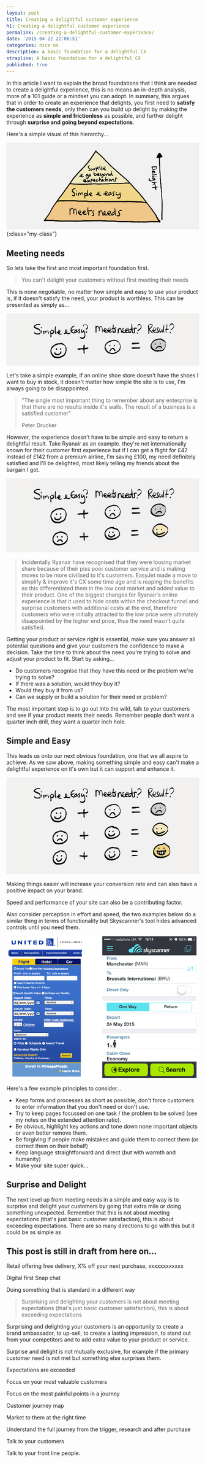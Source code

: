 ```yaml
---
layout: post
title: Creating a delightful customer experience
h1: Creating a delightful customer experience
permalink: /creating-a-delightful-customer-experience/
date: '2015-04-22 22:06:51'
categories: nice ux
description: A basic foundation for a delightful CX
strapline: A basic foundation for a delightful CX
published: true
---
```


In this article I want to explain the broad foundations that I think are needed to create a delightful experience, this is no means an in-depth analysis, more of a 101 guide or a mindset you can adopt. In summary, this argues that in order to create an experience that delights, you first need to **satisfy the customers needs**, only then can you build up delight by making the experience as **simple and frictionless** as possible, and further delight through **surprise and going beyond expectations**. 

Here's a simple visual of this hierarchy... 


![delightful-ux-xlarge_1000.png](/images/temp-content/delightful-ux-xlarge_1000.png){:class="my-class"}


## Meeting needs

So lets take the first and most important foundation first.

<blockquote>You can't delight your customers without first meeting their needs</blockquote>

This is none negotiable, no matter how simple and easy to use your product is, if it doesn't satisfy the need, your product is worthless. This can be presented as simply as...


![simple-vs-needs-xlarge-1000.png](/images/temp-content/simple-vs-needs-1-xlarge-1000.png)


Let's take a simple example, if an online shoe store doesn't have the shoes I want to buy in stock, it doesn't matter how simple the site is to use, I'm always going to be disappointed.

<blockquote>"The single most important thing to remember about any enterprise is that there are no results inside it's walls. The result of a business is a satisfied customer" <p>Peter Drucker</p></blockquote>

However, the experience doesn't have to be simple and easy to return a delightful result. Take Ryanair as an example. they're not internationally known for their customer first experience but if I can get a flight for £42 instead of £142 from a premium airline, I'm saving £100, my need definitely satisfied and I'll be delighted, most likely telling my friends about the bargain I got.

![simple-vs-needs-xlarge-1000.png](/images/temp-content/simple-vs-needs-2-xlarge-1000.png)

> Incidentally Ryanair have recognised that they were loosing market share because of their piss poor customer service and is making moves to be more civilised to it's customers. EasyJet made a move to simplify & improve it's CX some time ago and is reaping the benefits as this differentiated them in the low cost market and added value to their product. One of the biggest changes for Ryanair's online experience is that it used to hide costs within the checkout funnel and surprise customers with additional costs at the end, therefore customers who were initially attracted to the low price were ultimately disappointed by the higher end price, thus the need wasn't quite satisfied.

Getting your product or service right is essential, make sure you answer all potential questions and give your customers the confidence to make a decision. Take the time to think about the need you're trying to solve and adjust your product to fit. Start by asking...

* Do customers recognise that they have this need or the problem we're trying to solve?
* If there was a solution, would they buy it?
* Would they buy it from us?
* Can we supply or build a solution for their need or problem?

The most important step is to go out into the wild, talk to your customers and see if your product meets their needs. Remember people don't want a quarter inch drill, they want a quarter inch hole.

## Simple and Easy

This leads us onto our next obvious foundation, one that we all aspire to achieve. As we saw above, making something simple and easy can't make a delightful experience on it's own but it can support and enhance it.

![simple-vs-needs-xlarge-1000.png](/images/temp-content/simple-vs-needs-xlarge-1000.png)

Making things easier will increase your conversion rate and can also have a positive impact on your brand.

Speed and performance of your site can also be a contributing factor.

Also consider perception in effort and speed, the two examples below do a similar thing in terms of functionality but Skyscanner's tool hides advanced controls until you need them.

![UX-perceived-less-effort.jpg](/images/temp-content/UX-perceived-less-effort.jpg)

Here's a few example principles to consider...

* Keep forms and processes as short as possible, don't force customers to enter information that you don't need or don't use.
* Try to keep pages focussed on one task / the problem to be solved (see my notes on the extended attention ratio).
* Be obvious, highlight key actions and tone down none important objects or even better remove them.
* Be forgiving if people make mistakes and guide them to correct them (or correct them on their behalf)
* Keep language straightforward and direct (but with warmth and humanity)
* Make your site super quick...


## Surprise and Delight

The next level up from meeting needs in a simple and easy way is to surprise and delight your customers by going that extra mile or doing something unexpected. Remember that this is not about meeting expectations (that's just basic customer satisfaction), this is about exceeding expectations. There are so many directions to go with this but it could be as simple as 

## This post is still in draft from here on...

Retail
offering free delivery, X% off your next purchase, xxxxxxxxxxxx

Digital first
Snap chat

Doing something that is standard in a different way

<blockquote>Surprising and delighting your customers is not about meeting expectations (that's just basic customer satisfaction), this is about exceeding expectations</blockquote>

Surprising and delighting your customers is an opportunity to create a brand ambassador, to up-sell, to create a lasting impression, to stand out from your competitors and to add extra value to your product or service.

Surprise and delight is not mutually exclusive, for example if the primary customer need is not met but something else surprises them.



Expectations are exceeded

Focus on your most valuable customers

Focus on the most painful points in a journey

Customer journey map

Market to them at the right time

Understand the full journey from the trigger, research and after purchase

Talk to your customers

Talk to your front line people.


